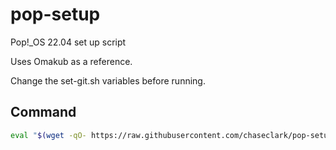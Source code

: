# pop-setup

Pop!\_OS 22.04 set up script

Uses Omakub as a reference.

Change the set-git.sh variables before running.

## Command

```sh
eval "$(wget -qO- https://raw.githubusercontent.com/chaseclark/pop-setup/main/boot.sh)"
```
